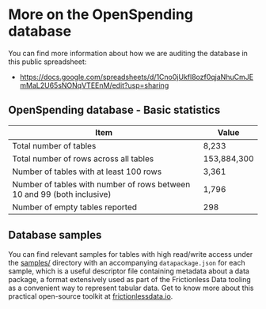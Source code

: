# More on the OpenSpending database

You can find more information about how we are auditing the database in this public spreadsheet:
- https://docs.google.com/spreadsheets/d/1Cno0jUkfl8ozf0qjaNhuCmJEmMaL2U65sNONqVTEEnM/edit?usp=sharing

## OpenSpending database - Basic statistics

| Item                                                                    | Value       |
| ----------------------------------------------------------------------- | ----------- |
| Total number of tables                                                  | 8,233       |
| Total number of rows across all tables                                  | 153,884,300 |
| Number of tables with at least 100 rows                                 | 3,361       |
| Number of tables with number of rows between 10 and 99 (both inclusive) | 1,796       |
| Number of empty tables reported                                         | 298         |

## Database samples

You can find relevant samples for tables with high read/write access under the [samples/](samples) directory with an accompanying `datapackage.json` for each sample, which is a useful descriptor file containing metadata about a data package, a format extensively used as part of the Frictionless Data tooling as a convenient way to represent tabular data. Get to know more about this practical open-source toolkit at [frictionlessdata.io](https://frictionlessdata.io).
